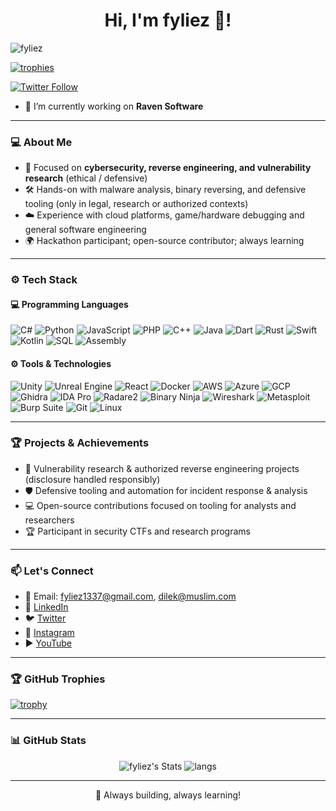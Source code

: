 <h1 align="center"> Hi, I'm fyliez 👋! </h1>

<p align="left">
  <img src="https://komarev.com/ghpvc/?username=fyliez&label=Profile%20views&color=0e75b6&style=flat" alt="fyliez" />
</p>

<p align="left">
  <a href="https://github.com/ryo-ma/github-profile-trophy" target="_blank">
    <img src="https://github-profile-trophy.vercel.app/?username=fyliez&theme=onestar&no-frame=true&margin-w=15" alt="trophies" />
  </a>
</p>

<p align="left">
  <a href="https://twitter.com/" target="_blank">
    <img src="https://img.shields.io/twitter/follow/?logo=twitter&style=for-the-badge" alt="Twitter Follow"/>
  </a>
</p>

- 🔭 I’m currently working on **Raven Software**

---

### 💻 About Me

- 🔐 Focused on **cybersecurity, reverse engineering, and vulnerability research** (ethical / defensive)  
- 🛠️ Hands-on with malware analysis, binary reversing, and defensive tooling (only in legal, research or authorized contexts)  
- ☁️ Experience with cloud platforms, game/hardware debugging and general software engineering  
- 🌍 Hackathon participant; open-source contributor; always learning

---

### ⚙️ Tech Stack

#### 💻 Programming Languages
![C#](https://img.shields.io/badge/C%23-239120?style=flat&logo=c-sharp&logoColor=white)
![Python](https://img.shields.io/badge/Python-3776AB?style=flat&logo=python&logoColor=white)
![JavaScript](https://img.shields.io/badge/JavaScript-F7DF1E?style=flat&logo=javascript&logoColor=black)
![PHP](https://img.shields.io/badge/PHP-777BB4?style=flat&logo=php&logoColor=white)
![C++](https://img.shields.io/badge/C++-00599C?style=flat&logo=c%2B%2B&logoColor=white)
![Java](https://img.shields.io/badge/Java-007396?style=flat&logo=java&logoColor=white)
![Dart](https://img.shields.io/badge/Dart-0175C2?style=flat&logo=dart&logoColor=white)
![Rust](https://img.shields.io/badge/Rust-000000?style=flat&logo=rust&logoColor=white)
![Swift](https://img.shields.io/badge/Swift-FA7343?style=flat&logo=swift&logoColor=white)
![Kotlin](https://img.shields.io/badge/Kotlin-0095D5?style=flat&logo=kotlin&logoColor=white)
![SQL](https://img.shields.io/badge/SQL-4479A1?style=flat&logo=mysql&logoColor=white)
![Assembly](https://img.shields.io/badge/Assembly-6E6E6E?style=flat)

#### ⚙️ Tools & Technologies
![Unity](https://img.shields.io/badge/Unity-000000?style=flat&logo=unity&logoColor=white)
![Unreal Engine](https://img.shields.io/badge/Unreal%20Engine-0E1128?style=flat&logo=unreal-engine&logoColor=white)
![React](https://img.shields.io/badge/React-61DAFB?style=flat&logo=react&logoColor=black)
![Docker](https://img.shields.io/badge/Docker-2496ED?style=flat&logo=docker&logoColor=white)
![AWS](https://img.shields.io/badge/AWS-232F3E?style=flat&logo=amazon-aws&logoColor=white)
![Azure](https://img.shields.io/badge/Azure-0078D4?style=flat&logo=microsoft-azure&logoColor=white)
![GCP](https://img.shields.io/badge/Google%20Cloud-F9AB00?style=flat&logo=google-cloud&logoColor=white)
![Ghidra](https://img.shields.io/badge/Ghidra-4C4C4C?style=flat)
![IDA Pro](https://img.shields.io/badge/IDA%20Pro-8A2BE2?style=flat)
![Radare2](https://img.shields.io/badge/Radare2-222222?style=flat)
![Binary Ninja](https://img.shields.io/badge/Binary%20Ninja-1F8ACB?style=flat)
![Wireshark](https://img.shields.io/badge/Wireshark-3BA4FF?style=flat)
![Metasploit](https://img.shields.io/badge/Metasploit-8A2BE2?style=flat)
![Burp Suite](https://img.shields.io/badge/Burp%20Suite-FF5A5F?style=flat)
![Git](https://img.shields.io/badge/Git-F05032?style=flat&logo=git&logoColor=white)
![Linux](https://img.shields.io/badge/Linux-FCC624?style=flat&logo=linux&logoColor=black)

---

### 🏆 Projects & Achievements

- 🔎 Vulnerability research & authorized reverse engineering projects (disclosure handled responsibly)  
- 🛡️ Defensive tooling and automation for incident response & analysis  
- 💻 Open-source contributions focused on tooling for analysts and researchers  
- 🏆 Participant in security CTFs and research programs

---

### 📫 Let's Connect

- 📩 Email: [fyliez1337@gmail.com](mailto:fyliez1337@gmail.com), [dilek@muslim.com](mailto:dilek@muslim.com)  
- 💼 [LinkedIn](https://www.linkedin.com/in/fyliez)  
- 🐦 [Twitter](https://twitter.com/)  
- 📸 [Instagram](https://instagram.com/_fyliez)  
- ▶️ [YouTube](https://www.youtube.com/c/fyliez)

---

### 🏆 GitHub Trophies

[![trophy](https://github-profile-trophy.vercel.app/?username=fyliez&theme=radical&column=4&margin-w=15&margin-h=15)](https://github.com/ryo-ma/github-profile-trophy)

---

### 📊 GitHub Stats

<p align="center">
  <img src="https://github-readme-stats.vercel.app/api?username=fyliez&show_icons=true&theme=radical" alt="fyliez's Stats"/>
  <img src="https://github-readme-stats.vercel.app/api/top-langs/?username=fyliez&layout=compact&theme=radical" alt="langs"/>
</p>

---

<p align="center">🚀 Always building, always learning!</p>
